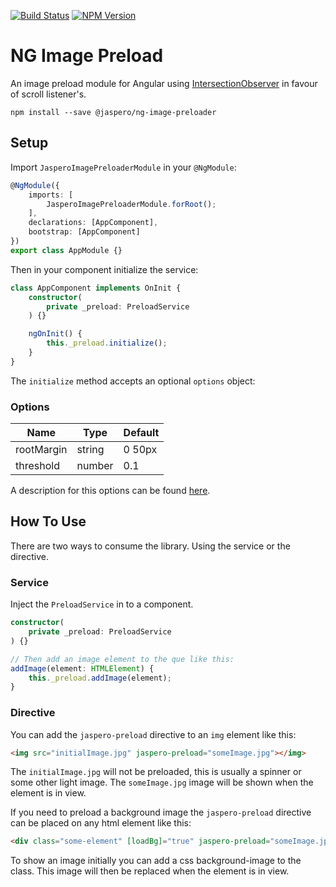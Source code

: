 [![Build Status](https://travis-ci.org/Jaspero/ng-image-preload.svg?branch=master)](https://travis-ci.org/jaspero/ng-image-preload)
[![NPM Version](https://img.shields.io/npm/v/@jaspero/ng-image-preload.svg)](https://www.npmjs.com/package/@jaspero/ng-image-preload)

# NG Image Preload
An image preload module for Angular using [IntersectionObserver](https://developer.mozilla.org/en-US/docs/Web/API/Intersection_Observer_API) in favour of scroll listener's.

```
npm install --save @jaspero/ng-image-preloader
```

## Setup
Import `JasperoImagePreloaderModule` in your `@NgModule`:

```ts
@NgModule({
    imports: [
        JasperoImagePreloaderModule.forRoot();
    ],
    declarations: [AppComponent],
    bootstrap: [AppComponent]
})
export class AppModule {}
```

Then in your component initialize the service:

```ts
class AppComponent implements OnInit {
    constructor(
        private _preload: PreloadService
    ) {}

    ngOnInit() {
        this._preload.initialize();
    }
}
```

The `initialize` method accepts an optional `options` object:

### Options
|Name|Type|Default|
|---|---|---|
|rootMargin|string|0 50px|
|threshold|number|0.1|

A description for this options can be found [here](https://developer.mozilla.org/en-US/docs/Web/API/Intersection_Observer_API).

## How To Use
There are two ways to consume the library. Using the service or the directive.

### Service
Inject the `PreloadService` in to a component.


```ts
constructor(
    private _preload: PreloadService
) {}

// Then add an image element to the que like this:
addImage(element: HTMLElement) {
    this._preload.addImage(element);
}
```

### Directive
You can add the `jaspero-preload` directive to an `img` element like this:

```html
<img src="initialImage.jpg" jaspero-preload="someImage.jpg"></img>
```

The `initialImage.jpg` will not be preloaded, this is usually a spinner or some other light image.
The `someImage.jpg` image will be shown when the element is in view.

If you need to preload a background image the `jaspero-preload` directive can be placed on any html element like this:

```html
<div class="some-element" [loadBg]="true" jaspero-preload="someImage.jpg"></div>
```

To show an image initially you can add a css background-image to the class. This image will then be replaced when the element is in view.
